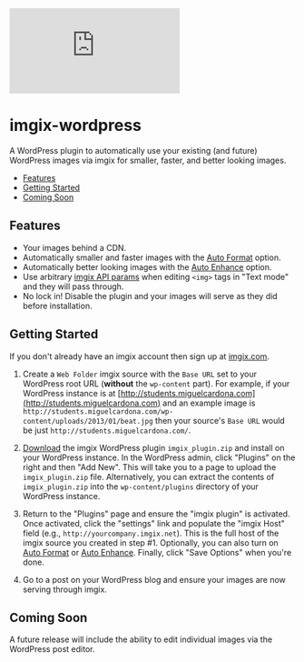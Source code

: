 ![imgix logo](https://assets.imgix.net/imgix-logo-web-2014.pdf?page=2&fm=png&w=200&h=200)

imgix-wordpress
===============

A WordPress plugin to automatically use your existing (and future) WordPress images via imgix for smaller, faster, and better looking images.

* [Features](#features)
* [Getting Started](#getting-started)
* [Coming Soon](#coming-soon)

<a name="features"></a>
Features
--------

* Your images behind a CDN.
* Automatically smaller and faster images with the [Auto Format](http://blog.imgix.com/post/90838796454/webp-jpeg-xr-progressive-jpg-support-w-auto) option.
* Automatically better looking images with the [Auto Enhance](http://blog.imgix.com/post/85095931364/autoenhance) option.
* Use arbitrary [imgix API params](http://www.imgix.com/docs/reference) when editing `<img>` tags in "Text mode" and they will pass through.
* No lock in! Disable the plugin and your images will serve as they did before installation.

<a name="getting-started"></a>
Getting Started
---------------

If you don't already have an imgix account then sign up at [imgix.com](http://www.imgix.com).

1. Create a `Web Folder` imgix source with the `Base URL` set to your WordPress root URL (__without__ the `wp-content` part). For example, if your WordPress instance is at [http://students.miguelcardona.com](http://students.miguelcardona.com) and an example image is `http://students.miguelcardona.com/wp-content/uploads/2013/01/beat.jpg` then your source's `Base URL` would be just `http://students.miguelcardona.com/`.

2. [Download](https://github.com/imgix/imgix-wordpress/releases) the imgix WordPress plugin `imgix_plugin.zip` and install on your WordPress instance. In the WordPress admin, click "Plugins" on the right and then "Add New". This will take you to a page to upload the `imgix_plugin.zip` file. Alternatively, you can extract the contents of `imgix_plugin.zip` into the `wp-content/plugins` directory of your WordPress instance.

3. Return to the "Plugins" page and ensure the "imgix plugin" is activated. Once activated, click the "settings" link and populate the "imgix Host" field (e.g., `http://yourcompany.imgix.net`). This is the full host of the imgix source you created in step #1. Optionally, you can also turn on [Auto Format](http://blog.imgix.com/post/90838796454/webp-jpeg-xr-progressive-jpg-support-w-auto) or [Auto Enhance](http://blog.imgix.com/post/85095931364/autoenhance). Finally, click "Save Options" when you're done.

4. Go to a post on your WordPress blog and ensure your images are now serving through imgix.

<a name="coming-soon"></a>
Coming Soon
-----------

A future release will include the ability to edit individual images via the WordPress post editor.